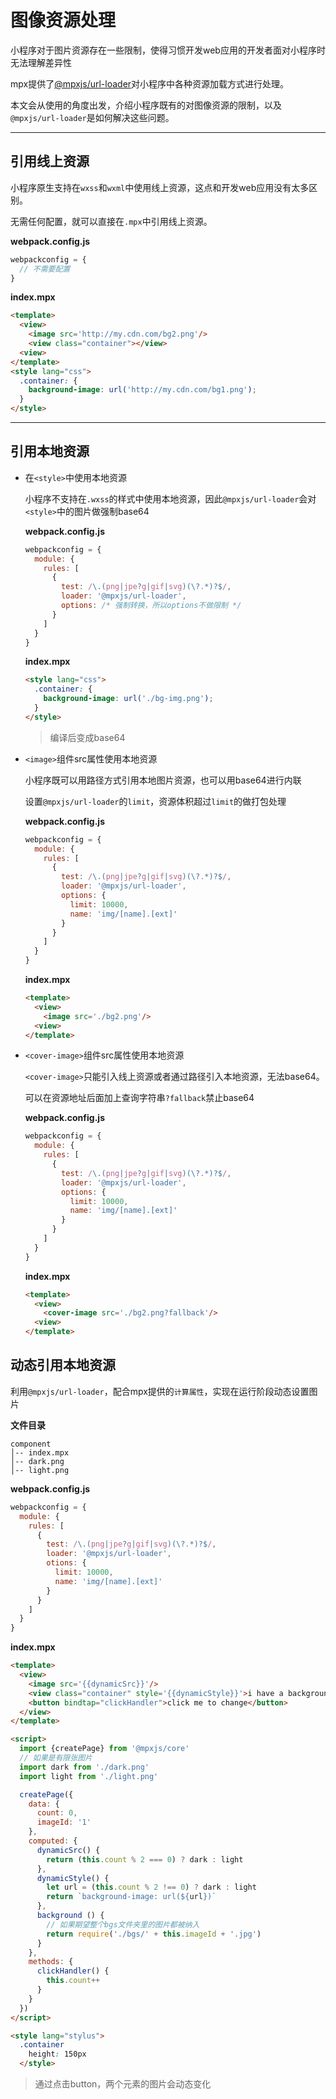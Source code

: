 # 图像资源处理

小程序对于图片资源存在一些限制，使得习惯开发web应用的开发者面对小程序时无法理解差异性

mpx提供了[@mpxjs/url-loader](/compilationEnhance.md/#mpxjsurl-loader)对小程序中各种资源加载方式进行处理。

本文会从使用的角度出发，介绍小程序既有的对图像资源的限制，以及`@mpxjs/url-loader`是如何解决这些问题。

----
## 引用线上资源

小程序原生支持在`wxss`和`wxml`中使用线上资源，这点和开发web应用没有太多区别。

无需任何配置，就可以直接在`.mpx`中引用线上资源。

**webpack.config.js**
```js
webpackconfig = {
  // 不需要配置
}
```

**index.mpx**
```html
<template>
  <view>
    <image src='http://my.cdn.com/bg2.png'/>
    <view class="container"></view>
  <view>
</template>
<style lang="css">
  .container: {
    background-image: url('http://my.cdn.com/bg1.png');
  }
</style>
```

----
## 引用本地资源

* 在`<style>`中使用本地资源

  小程序不支持在`.wxss`的样式中使用本地资源，因此`@mpxjs/url-loader`会对`<style>`中的图片做强制base64
  
  **webpack.config.js**
  ```js
  webpackconfig = {
    module: {
      rules: [
        {
          test: /\.(png|jpe?g|gif|svg)(\?.*)?$/,
          loader: '@mpxjs/url-loader',
          options: /* 强制转换，所以options不做限制 */
        }
      ]
    }
  }
  ```

  **index.mpx**
  ```html
  <style lang="css">
    .container: {
      background-image: url('./bg-img.png');
    }
  </style>
  ```
  > 编译后变成base64

* `<image>`组件src属性使用本地资源

  小程序既可以用路径方式引用本地图片资源，也可以用base64进行内联
  
  设置`@mpxjs/url-loader`的`limit`，资源体积超过`limit`的做打包处理

  **webpack.config.js**
  ```js
  webpackconfig = {
    module: {
      rules: [
        {
          test: /\.(png|jpe?g|gif|svg)(\?.*)?$/,
          loader: '@mpxjs/url-loader',
          options: {
            limit: 10000,
            name: 'img/[name].[ext]'
          } 
        }
      ]
    }
  }
  ```

   **index.mpx**
  ```html
  <template>
    <view>
      <image src='./bg2.png'/>
    <view>
  </template>
  ```

* `<cover-image>`组件src属性使用本地资源

  `<cover-image>`只能引入线上资源或者通过路径引入本地资源，无法base64。
  
  可以在资源地址后面加上查询字符串`?fallback`禁止base64
  
  **webpack.config.js**
  ```js
  webpackconfig = {
    module: {
      rules: [
        {
          test: /\.(png|jpe?g|gif|svg)(\?.*)?$/,
          loader: '@mpxjs/url-loader',
          options: {
            limit: 10000,
            name: 'img/[name].[ext]'
          } 
        }
      ]
    }
  }
  ```

   **index.mpx**
  ```html
  <template>
    <view>
      <cover-image src='./bg2.png?fallback'/>
    <view>
  </template>
  ```

## 动态引用本地资源
利用`@mpxjs/url-loader`，配合mpx提供的`计算属性`，实现在运行阶段动态设置图片 

**文件目录**
  ```
  component
  │-- index.mpx 
  │-- dark.png    
  │-- light.png    
  ```

**webpack.config.js**
```js
webpackconfig = {
  module: {
    rules: [
      {
        test: /\.(png|jpe?g|gif|svg)(\?.*)?$/,
        loader: '@mpxjs/url-loader',
        otions: {
          limit: 10000,
          name: 'img/[name].[ext]'
        } 
      }
    ]
  }
}
```

**index.mpx**
```html
<template>
  <view>
    <image src='{{dynamicSrc}}'/>
    <view class="container" style='{{dynamicStyle}}'>i have a background image</view>
    <button bindtap="clickHandler">click me to change</button>
  </view>
</template>

<script>
  import {createPage} from '@mpxjs/core'
  // 如果是有限张图片
  import dark from './dark.png'
  import light from './light.png'

  createPage({
    data: {
      count: 0,
      imageId: '1'
    },
    computed: {
      dynamicSrc() {
        return (this.count % 2 === 0) ? dark : light
      },
      dynamicStyle() {
        let url = (this.count % 2 !== 0) ? dark : light
        return `background-image: url(${url})`
      },
      background () {
        // 如果期望整个bgs文件夹里的图片都被纳入
        return require('./bgs/' + this.imageId + '.jpg')
      }
    },
    methods: {
      clickHandler() {
        this.count++
      }
    }
  })
</script>

<style lang="stylus">
  .container
    height: 150px
  </style>
```

> 通过点击button，两个元素的图片会动态变化 
